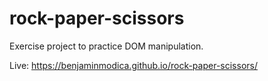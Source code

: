 # rock-paper-scissors
Exercise project to practice DOM manipulation.

Live: https://benjaminmodica.github.io/rock-paper-scissors/
